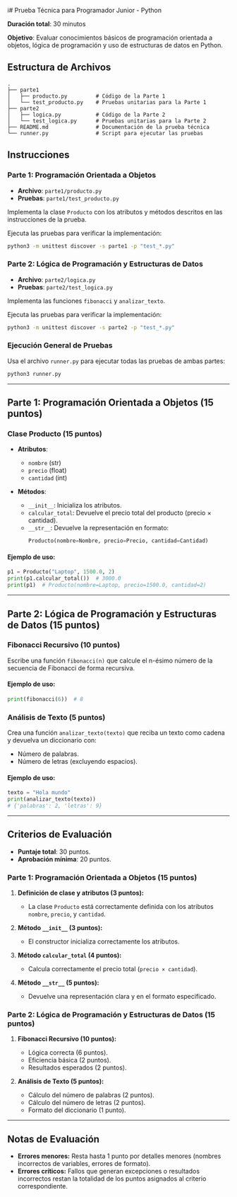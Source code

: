 i# Prueba Técnica para Programador Junior - Python

**Duración total**: 30 minutos

**Objetivo**: Evaluar conocimientos básicos de programación orientada a objetos, lógica de programación y uso de estructuras de datos en Python.

## Estructura de Archivos

```plaintext
.
├── parte1
│   ├── producto.py         # Código de la Parte 1
│   └── test_producto.py    # Pruebas unitarias para la Parte 1
├── parte2
│   ├── logica.py           # Código de la Parte 2
│   └── test_logica.py      # Pruebas unitarias para la Parte 2
├── README.md               # Documentación de la prueba técnica
└── runner.py               # Script para ejecutar las pruebas
```

## Instrucciones

### Parte 1: Programación Orientada a Objetos

- **Archivo**: `parte1/producto.py`
- **Pruebas**: `parte1/test_producto.py`

Implementa la clase `Producto` con los atributos y métodos descritos en las instrucciones de la prueba.

Ejecuta las pruebas para verificar la implementación:
```bash
python3 -m unittest discover -s parte1 -p "test_*.py"
```

### Parte 2: Lógica de Programación y Estructuras de Datos

- **Archivo**: `parte2/logica.py`
- **Pruebas**: `parte2/test_logica.py`

Implementa las funciones `fibonacci` y `analizar_texto`.

Ejecuta las pruebas para verificar la implementación:
```bash
python3 -m unittest discover -s parte2 -p "test_*.py"
```

### Ejecución General de Pruebas

Usa el archivo `runner.py` para ejecutar todas las pruebas de ambas partes:
```bash
python3 runner.py
```

---

## Parte 1: Programación Orientada a Objetos (15 puntos)

### Clase Producto (15 puntos)

- **Atributos**:
  - `nombre` (str)
  - `precio` (float)
  - `cantidad` (int)

- **Métodos**:
  - `__init__`: Inicializa los atributos.
  - `calcular_total`: Devuelve el precio total del producto (precio × cantidad).
  - `__str__`: Devuelve la representación en formato:
    ```python
    Producto(nombre=Nombre, precio=Precio, cantidad=Cantidad)
    ```

#### Ejemplo de uso:
```python
p1 = Producto("Laptop", 1500.0, 2)
print(p1.calcular_total())  # 3000.0
print(p1)  # Producto(nombre=Laptop, precio=1500.0, cantidad=2)
```

---

## Parte 2: Lógica de Programación y Estructuras de Datos (15 puntos)

### Fibonacci Recursivo (10 puntos)

Escribe una función `fibonacci(n)` que calcule el n-ésimo número de la secuencia de Fibonacci de forma recursiva.

#### Ejemplo de uso:
```python
print(fibonacci(6))  # 8
```

### Análisis de Texto (5 puntos)

Crea una función `analizar_texto(texto)` que reciba un texto como cadena y devuelva un diccionario con:
- Número de palabras.
- Número de letras (excluyendo espacios).

#### Ejemplo de uso:
```python
texto = "Hola mundo"
print(analizar_texto(texto))
# {'palabras': 2, 'letras': 9}
```

---

## Criterios de Evaluación

- **Puntaje total**: 30 puntos.
- **Aprobación mínima**: 20 puntos.

### Parte 1: Programación Orientada a Objetos (15 puntos)

1. **Definición de clase y atributos (3 puntos):**
   - La clase `Producto` está correctamente definida con los atributos `nombre`, `precio`, y `cantidad`.

2. **Método `__init__` (3 puntos):**
   - El constructor inicializa correctamente los atributos.

3. **Método `calcular_total` (4 puntos):**
   - Calcula correctamente el precio total (`precio × cantidad`).

4. **Método `__str__` (5 puntos):**
   - Devuelve una representación clara y en el formato especificado.

### Parte 2: Lógica de Programación y Estructuras de Datos (15 puntos)

1. **Fibonacci Recursivo (10 puntos):**
   - Lógica correcta (6 puntos).
   - Eficiencia básica (2 puntos).
   - Resultados esperados (2 puntos).

2. **Análisis de Texto (5 puntos):**
   - Cálculo del número de palabras (2 puntos).
   - Cálculo del número de letras (2 puntos).
   - Formato del diccionario (1 punto).

---

## Notas de Evaluación

- **Errores menores:** Resta hasta 1 punto por detalles menores (nombres incorrectos de variables, errores de formato).
- **Errores críticos:** Fallos que generan excepciones o resultados incorrectos restan la totalidad de los puntos asignados al criterio correspondiente.

